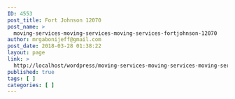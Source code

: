 ```yaml
---
ID: 4553
post_title: Fort Johnson 12070
post_name: >
  moving-services-moving-services-moving-services-fortjohnson-12070
author: mrgabonijeff@gmail.com
post_date: 2018-03-28 01:38:22
layout: page
link: >
  http://localhost/wordpress/moving-services-moving-services-moving-services-fortjohnson-12070/
published: true
tags: [ ]
categories: [ ]
---
```

